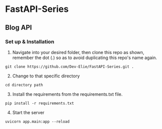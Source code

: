 # FastAPI-Series 
## Blog API

### Set up & Installation

1. Navigate into your desired folder, then clone this repo as shown, remember the dot (.) so as to avoid duplicating this repo's name again.

`git clone https://github.com/Dev-Elie/FastAPI-Series.git .`

2. Change to that specific directory

`cd directory path`

3. Install the requirements from the requirements.txt file.

`pip install -r requirements.txt`

4. Start the server

`uvicorn app.main:app --reload`
